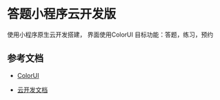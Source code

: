 # 答题小程序云开发版
使用小程序原生云开发搭建，
界面使用ColorUI
目标功能：答题，练习，预约


## 参考文档
- [ColorUI](https://github.com/weilanwl/ColorUI)

- [云开发文档](https://developers.weixin.qq.com/miniprogram/dev/wxcloud/basis/getting-started.html)

